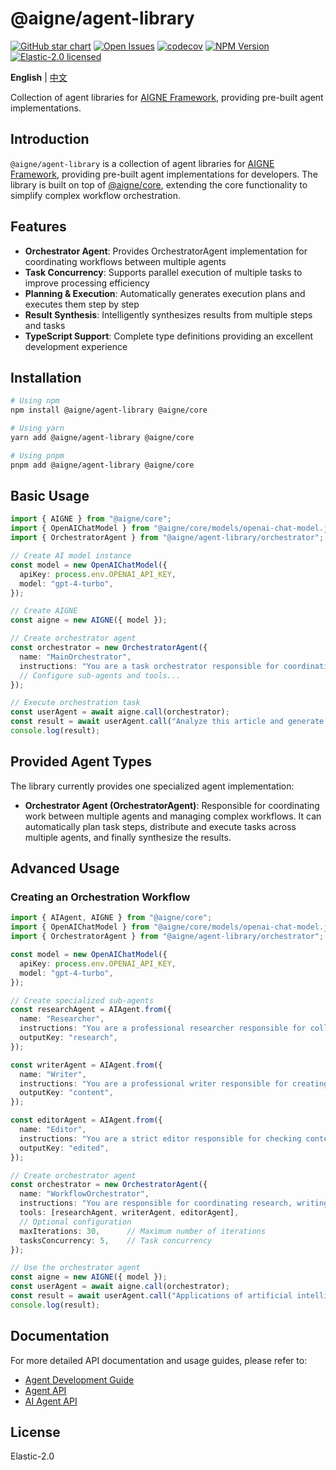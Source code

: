 # @aigne/agent-library

[![GitHub star chart](https://img.shields.io/github/stars/AIGNE-io/aigne-framework?style=flat-square)](https://star-history.com/#AIGNE-io/aigne-framework)
[![Open Issues](https://img.shields.io/github/issues-raw/AIGNE-io/aigne-framework?style=flat-square)](https://github.com/AIGNE-io/aigne-framework/issues)
[![codecov](https://codecov.io/gh/AIGNE-io/aigne-framework/graph/badge.svg?token=DO07834RQL)](https://codecov.io/gh/AIGNE-io/aigne-framework)
[![NPM Version](https://img.shields.io/npm/v/@aigne/agent-library)](https://www.npmjs.com/package/@aigne/agent-library)
[![Elastic-2.0 licensed](https://img.shields.io/npm/l/@aigne/agent-library)](https://github.com/AIGNE-io/aigne-framework/blob/main/LICENSE)

**English** | [中文](README.zh.md)

Collection of agent libraries for [AIGNE Framework](https://github.com/AIGNE-io/aigne-framework), providing pre-built agent implementations.

## Introduction

`@aigne/agent-library` is a collection of agent libraries for [AIGNE Framework](https://github.com/AIGNE-io/aigne-framework), providing pre-built agent implementations for developers. The library is built on top of [@aigne/core](https://github.com/AIGNE-io/aigne-framework/tree/main/packages/core), extending the core functionality to simplify complex workflow orchestration.

## Features

- **Orchestrator Agent**: Provides OrchestratorAgent implementation for coordinating workflows between multiple agents
- **Task Concurrency**: Supports parallel execution of multiple tasks to improve processing efficiency
- **Planning & Execution**: Automatically generates execution plans and executes them step by step
- **Result Synthesis**: Intelligently synthesizes results from multiple steps and tasks
- **TypeScript Support**: Complete type definitions providing an excellent development experience

## Installation

```bash
# Using npm
npm install @aigne/agent-library @aigne/core

# Using yarn
yarn add @aigne/agent-library @aigne/core

# Using pnpm
pnpm add @aigne/agent-library @aigne/core
```

## Basic Usage

```typescript
import { AIGNE } from "@aigne/core";
import { OpenAIChatModel } from "@aigne/core/models/openai-chat-model.js";
import { OrchestratorAgent } from "@aigne/agent-library/orchestrator";

// Create AI model instance
const model = new OpenAIChatModel({
  apiKey: process.env.OPENAI_API_KEY,
  model: "gpt-4-turbo",
});

// Create AIGNE
const aigne = new AIGNE({ model });

// Create orchestrator agent
const orchestrator = new OrchestratorAgent({
  name: "MainOrchestrator",
  instructions: "You are a task orchestrator responsible for coordinating multiple specialized agents to complete complex tasks.",
  // Configure sub-agents and tools...
});

// Execute orchestration task
const userAgent = await aigne.call(orchestrator);
const result = await userAgent.call("Analyze this article and generate a summary and keywords");
console.log(result);
```

## Provided Agent Types

The library currently provides one specialized agent implementation:

- **Orchestrator Agent (OrchestratorAgent)**: Responsible for coordinating work between multiple agents and managing complex workflows. It can automatically plan task steps, distribute and execute tasks across multiple agents, and finally synthesize the results.

## Advanced Usage

### Creating an Orchestration Workflow

```typescript
import { AIAgent, AIGNE } from "@aigne/core";
import { OpenAIChatModel } from "@aigne/core/models/openai-chat-model.js";
import { OrchestratorAgent } from "@aigne/agent-library/orchestrator";

const model = new OpenAIChatModel({
  apiKey: process.env.OPENAI_API_KEY,
  model: "gpt-4-turbo",
});

// Create specialized sub-agents
const researchAgent = AIAgent.from({
  name: "Researcher",
  instructions: "You are a professional researcher responsible for collecting and analyzing information.",
  outputKey: "research",
});

const writerAgent = AIAgent.from({
  name: "Writer",
  instructions: "You are a professional writer responsible for creating high-quality content.",
  outputKey: "content",
});

const editorAgent = AIAgent.from({
  name: "Editor",
  instructions: "You are a strict editor responsible for checking content quality and formatting.",
  outputKey: "edited",
});

// Create orchestrator agent
const orchestrator = new OrchestratorAgent({
  name: "WorkflowOrchestrator",
  instructions: "You are responsible for coordinating research, writing, and editing processes.",
  tools: [researchAgent, writerAgent, editorAgent],
  // Optional configuration
  maxIterations: 30,      // Maximum number of iterations
  tasksConcurrency: 5,    // Task concurrency
});

// Use the orchestrator agent
const aigne = new AIGNE({ model });
const userAgent = await aigne.call(orchestrator);
const result = await userAgent.call("Applications of artificial intelligence in healthcare");
console.log(result);
```

## Documentation

For more detailed API documentation and usage guides, please refer to:

- [Agent Development Guide](../../docs/agent-development.md)
- [Agent API](../../docs/apis/agent-api.md)
- [AI Agent API](../../docs/apis/ai-agent-api.md)

## License

Elastic-2.0
